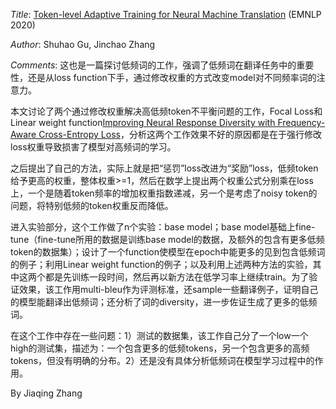 <i>Title</i>: <a href="https://arxiv.org/pdf/2010.04380v1.pdf">Token-level Adaptive Training for Neural Machine Translation</a> (EMNLP 2020) <br>

<i>Author</i>: Shuhao Gu, Jinchao Zhang<br>

<i>Comments</i>: 
这也是一篇探讨低频词的工作，强调了低频词在翻译任务中的重要性，还是从loss function下手，通过修改权重的方式改变model对不同频率词的注意力。

本文讨论了两个通过修改权重解决高低频token不平衡问题的工作，Focal Loss和Linear weight function<a href="https://dl.acm.org/doi/pdf/10.1145/3308558.3313415">Improving Neural Response Diversity with Frequency-Aware Cross-Entropy Loss</a>，分析这两个工作效果不好的原因都是在于强行修改loss权重导致损害了模型对高频词的学习。

之后提出了自己的方法，实际上就是把“惩罚”loss改进为“奖励”loss，低频token给予更高的权重，整体权重>=1，然后在数学上提出两个权重公式分别乘在loss上，一个是随着token频率的增加权重指数递减，另一个是考虑了noisy token的问题，将特别低频的token权重反而降低。

进入实验部分，这个工作做了n个实验：base model；base model基础上fine-tune（fine-tune所用的数据是训练base model的数据，及额外的包含有更多低频token的数据集）；设计了一个function使模型在epoch中能更多的见到包含低频词的例子；利用Linear weight function的例子；以及利用上述两种方法的实验，其中这两个都是先训练一段时间，然后再以新方法在低学习率上继续train。为了验证效果，该工作用multi-bleu作为评测标准，还sample一些翻译例子，证明自己的模型能翻译出低频词；还分析了词的diversity，进一步佐证生成了更多的低频词。

在这个工作中存在一些问题：1）测试的数据集，该工作自己分了一个low一个high的测试集，描述为：一个包含更多的低频tokens，另一个包含更多的高频tokens，但没有明确的分布。2）还是没有具体分析低频词在模型学习过程中的作用。

By Jiaqing Zhang
